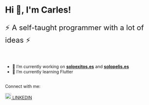 <h1>Hi 👋, I'm Carles!</h1>

<p style="font-size: x-large;">⚡ A self-taught programmer with a lot of ideas ⚡</P><br>

- 🔭 I’m currently working on <a href="https://www.soloexitos.es"><b>soloexitos.es</b></a> and <a href="https://www.solopelis.es"><b>solopelis.es</b></a>
- 🌱 I’m currently learning Flutter

<br>
Connect with me:


<a href="https://www.linkedin.com/in/carles-siles/"><img with="20px" height="20px" src="https://cdn-icons-png.flaticon.com/512/174/174857.png"> LINKEDIN</a>
